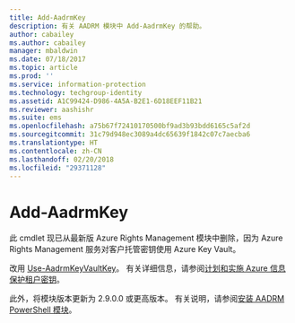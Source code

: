 ```yaml
---
title: Add-AadrmKey
description: 有关 AADRM 模块中 Add-AadrmKey 的帮助。
author: cabailey
ms.author: cabailey
manager: mbaldwin
ms.date: 07/18/2017
ms.topic: article
ms.prod: ''
ms.service: information-protection
ms.technology: techgroup-identity
ms.assetid: A1C99424-D986-4A5A-B2E1-6D18EEF11B21
ms.reviewer: aashishr
ms.suite: ems
ms.openlocfilehash: a75b67f72410170500bf9ad3b93bdd6165c5af2d
ms.sourcegitcommit: 31c79d948ec3089a4dc65639f1842c07c7aecba6
ms.translationtype: HT
ms.contentlocale: zh-CN
ms.lasthandoff: 02/20/2018
ms.locfileid: "29371128"
---
```

# <a name="add-aadrmkey"></a>Add-AadrmKey

此 cmdlet 现已从最新版 Azure Rights Management 模块中删除，因为 Azure Rights Management 服务对客户托管密钥使用 Azure Key Vault。

改用 [Use-AadrmKeyVaultKey](/powershell/module/aadrm/use-aadrmkeyvaultkey)。 有关详细信息，请参阅[计划和实施 Azure 信息保护租户密钥](../plan-design/plan-implement-tenant-key.md)。

此外，将模块版本更新为 2.9.0.0 或更高版本。 有关说明，请参阅[安装 AADRM PowerShell 模块](install-powershell.md)。

